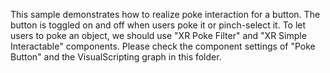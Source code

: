 This sample demonstrates how to realize poke interaction for a button.
The button is toggled on and off when users poke it or pinch-select it.
To let users to poke an object, we should use "XR Poke Filter" and "XR Simple Interactable" components.
Please check the component settings of "Poke Button" and the VisualScripting graph in this folder.